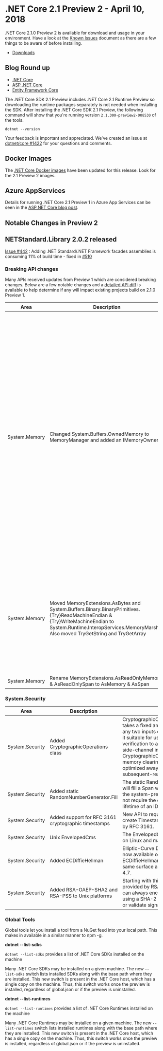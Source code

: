 # .NET Core 2.1 Preview 2 - April 10, 2018

.NET Core 2.1.0 Preview 2 is available for download and usage in your environment. Have a look at the [Known Issues](2.1.0-preview2-known-issues.md) document as there are a few things to be aware of before installing.

* [Downloads](https://dotnet.microsoft.com/download)

## Blog Round up

* [.NET Core](https://blogs.msdn.microsoft.com/dotnet/2018/04/11/announcing-net-core-2-1-preview-2/)
* [ASP .NET Core](https://blogs.msdn.microsoft.com/webdev/)
* [Entity Framework Core](https://blogs.msdn.microsoft.com/dotnet/2018/04/11/announcing-entity-framework-core-2-1-preview-2/)

The .NET Core SDK 2.1 Preview includes .NET Core 2.1 Runtime Preview so downloading the runtime packages separately is not needed when installing the SDK. After installing the .NET Core SDK 2.1 Preview, the following command will show that you're running version `2.1.300-preview2-008530` of the tools.

`dotnet --version`

Your feedback is important and appreciated. We've created an issue at [dotnet/core #1422](https://github.com/dotnet/core/issues/1422) for your questions and comments.

## Docker Images

The [.NET Core Docker images](https://hub.docker.com/r/microsoft/dotnet/) have been updated for this release. Look for the 2.1 Preview 2 images.

## Azure AppServices

Details for running .NET Core 2.1 Preview 1 in Azure App Services can be seen in the [ASP.NET Core blog post](https://blogs.msdn.microsoft.com/webdev/2018/02/27/asp-net-core-2-1-0-preview1-using-asp-net-core-previews-on-azure-app-service/).

## Notable Changes in Preview 2

## NETStandard.Library 2.0.2 released

[Issue #442](https://github.com/dotnet/standard/issues/442) : Adding .NET Standard/.NET Framework facades assemblies is consuming 11% of build time - fixed in [#510](https://github.com/dotnet/standard/pull/510)

### Breaking API changes

Many APIs received updates from Preview 1 which are considered breaking changes. Below are a few notable changes and a [detailed API diff](https://github.com/dotnet/core/tree/main/release-notes/2.1/Preview/api-diff/preview2) is available to help determine if any will impact existing projects build on 2.1.0 Preview 1.

| Area | Description | Details | Github Issue |
| ---- | ----------- | ------- | ------------ |
| System.Memory | Changed System.Buffers.OwnedMemory to MemoryManager and added an IMemoryOwner | This is a breaking change to System.Memory lifetime management APIs, to reduce pit-of-failure use-after-free security issues. We have produced guidance clarifying Memory\<T> lifetime semantics and how APIs which accept Memory\<T> should behave (see the links to the gist). OwnedMemory\<T> is split into two types: IMemoryOwner\<T> and MemoryManager\<T>. Each type has a single responsibility. This makes it easier and safer for developers to change the lifetime semantics of Memory\<T> instances without requiring them to drop down to unsafe code. <br/><br/> See the following for more details on guidance and usage: <br/><br/> [Memory\<T> API documentation and samples](https://gist.github.com/GrabYourPitchforks/8efb15abbd90bc5b128f64981766e834) <br/> [Memory\<T> usage guidelines](https://gist.github.com/GrabYourPitchforks/4c3e1935fd4d9fa2831dbfcab35dffc6) | |
| System.Memory | Moved MemoryExtensions.AsBytes and System.Buffers.Binary.BinaryPrimitives.{Try}ReadMachineEndian & {Try}WriteMachineEndian to System.Runtime.InteropServices.MemoryMarshal. Also moved TryGetString and TryGetArray | These APIs are unsafe as they allow skipping visible checks and can result in unexpected behaviors. Therefore, these APIs were moved to MemoryMarshal since the developer has to be careful when using them. TryGetString and TryGetArray were also moved since they violate the window of visibility of Memory\<T>. | [corefx/27094](https://github.com/dotnet/corefx/issues/27094)<br/>[corefx/27451](https://github.com/dotnet/corefx/issues/27451) |
| System.Memory | Rename MemoryExtensions.AsReadOnlyMemory & AsReadOnlySpan to AsMemory & AsSpan | | [corefx/26894](https://github.com/dotnet/corefx/issues/26894) |

### System.Security

| Area | Description | Details |
| ---- | ----------- | ------- |
| System.Security | Added CryptographicOperations class | CryptographicOperations.FixedTimeEquals takes a fixed amount of time to return for any two inputs of the same length, making it suitable for use in cryptographic verification to avoid contributing to timing side-channel information.  CryptographicOperations.ZeroMemory is a memory clearing routine which cannot be optimized away via a write-without-subsequent-read optimization. |
| System.Security | Added static RandomNumberGenerator.Fill | The static RandomNumberGenerator.Fill will fill a Span with random values using the system-preferred CSPRNG, and does not require the caller to manage the lifetime of an IDisposable resource. |
| System.Security | Added support for RFC 3161 cryptographic timestamps | New API to request, read, validate, and create TimestampToken values as defined by RFC 3161. |
| System.Security | Unix EnvelopedCms | The EnvelopedCms class is now available on Linux and macOS. |
| System.Security | Added ECDiffieHellman | Elliptic-Curve Diffie-Hellman (ECDH) is now available on .NET Core via the ECDiffieHellman class family with the same surface area as .NET Framework 4.7. |
| System.Security | Added RSA-OAEP-SHA2 and RSA-PSS to Unix platforms | Starting with this release the instance provided by RSA.Create() on .NET Core can always encrypt or decrypt with OAEP using a SHA-2 digest, as well as generate or validate signatures using RSA-PSS. |

### Global Tools

Global tools let you install a tool from a NuGet feed into your local path. This makes in available in a similar manner to npm -g.

**dotnet --list-sdks**

`dotnet --list-sdks` provides a list of .NET Core SDKs installed on the machine

Many .NET Core SDKs may be installed on a given machine. The new `--list-sdks` switch lists installed SDKs along with the base path where they are installed. This new switch is present in the .NET Core host, which has a single copy on the machine. Thus, this switch works once the preview is installed, regardless of global.json or if the preview is uninstalled.

**dotnet --list-runtimes**

`dotnet --list-runtimes` provides a list of .NET Core Runtimes installed on the machine

Many .NET Core Runtimes may be installed on a given machine. The new `--list-runtimes` switch lists installed runtimes along with the base path where they are installed. This new switch is present in the .NET Core host, which has a single copy on the machine. Thus, this switch works once the preview is installed, regardless of global.json or if the preview is uninstalled.
